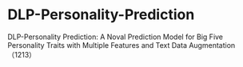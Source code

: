 # DLP-Personality-Prediction
DLP-Personality Prediction: A Noval Prediction Model for Big Five Personality Traits with Multiple Features and Text Data Augmentation（1213）

